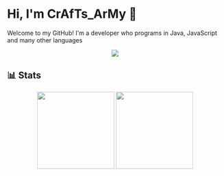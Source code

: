 # Hi, I'm CrAfTs_ArMy 👋

Welcome to my GitHub! I'm a developer who programs in Java, JavaScript and many other languages

<div align="center">
    <a href="discord.com/users/650387361313587219">
        <img src="https://lanyard.cnrad.dev/api/650387361313587219?theme=dark&bg=23272A&animated=true&hideDiscrim=true&borderRadius=30px"/>
    </a>
</div>

## 📊 Stats
<p align="center">
     <img height="180em" src="https://github-readme-stats.vercel.app/api?username=CrAfTsArMy&show_icons=true&theme=transparent&hide_border=true&include_all_commits=true&count_private=true" />
     <img height="180em" src="https://github-readme-stats.vercel.app/api/top-langs/?username=CrAfTsArMy&layout=compact&theme=transparent&hide_border=true" />
</p>
